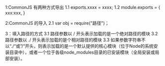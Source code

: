1:CommonJS 有两种方式导出
    1.1 exports.xxxx = xxxx;
    1.2 module.exports = {
        xxx:xxx,
    }

2:CommonJS 的导入
    2.1 var obj = require("路径")；

3：填入路径的方式
    3.1 路径参数以 / 开头表示加载的是一个绝对路径的模块
    3.2 路径参数以 ./ 开头表示加载的是个相对路径的模块
    3.3 如果参数字符串不以“./“或”/“开头，则表示加载的是一个默认提供的核心模块（位于Node的系统安装目录中），或者一个位于各级node_modules目录的已安装模块（全局安装或局部安装）。